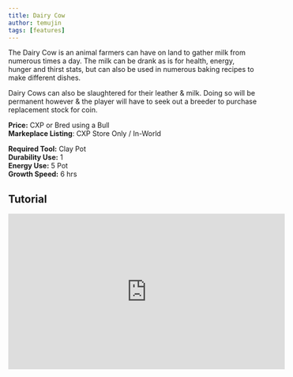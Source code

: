 ```yaml
---
title: Dairy Cow
author: temujin
tags: [features]
---
```

The Dairy Cow is an animal farmers can have on land to gather milk from numerous times a day. The milk can be drank as is for health, energy, hunger and thirst stats, but can also be used in numerous baking recipes to make different dishes.

Dairy Cows can also be slaughtered for their leather & milk. Doing so will be permanent however & the player will have to seek out a breeder to purchase replacement stock for coin.

**Price:** CXP or Bred using a Bull<br>
**Markeplace Listing**: CXP Store Only / In-World<br>

**Required Tool:** Clay Pot<br>
**Durability Use:** 1<br>
**Energy Use:** 5 Pot<br>
**Growth Speed:** 6 hrs

## Tutorial
<iframe width="560" height="315" src="https://www.youtube.com/embed/ghfDhtw4nuA" frameborder="0" allow="accelerometer; autoplay; encrypted-media; gyroscope; picture-in-picture" allowfullscreen></iframe>
